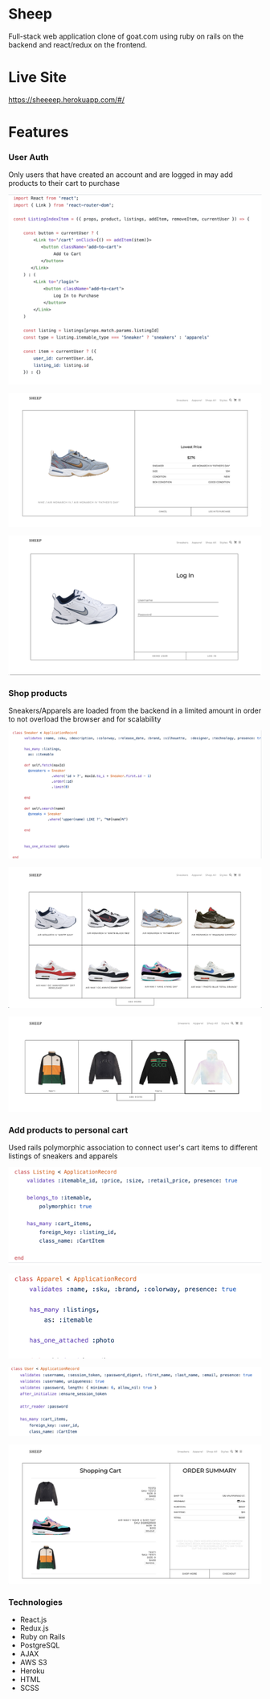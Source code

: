 # Sheep

Full-stack web application clone of goat.com using ruby on rails on the backend and react/redux on the frontend.

# Live Site

https://sheeeep.herokuapp.com/#/

# Features

### User Auth

Only users that have created an account and are logged in may add products to their cart to purchase

![alt text](https://github.com/mckgegis/sheep/blob/master/app/assets/images/auth_code.png)

![alt text](https://github.com/mckgegis/sheep/blob/master/app/assets/images/user_auth.png)

![alt text](https://github.com/mckgegis/sheep/blob/master/app/assets/images/user_auth1.png)


### Shop products

Sneakers/Apparels are loaded from the backend in a limited amount in order to not overload the browser and for scalability

![alt text](https://github.com/mckgegis/sheep/blob/master/app/assets/images/product_code.png)

![alt text](https://github.com/mckgegis/sheep/blob/master/app/assets/images/sneaker_index.png)

![alt text](https://github.com/mckgegis/sheep/blob/master/app/assets/images/apparel_index.png)

### Add products to personal cart

Used rails polymorphic association to connect user's cart items to different listings of sneakers and apparels

![alt text](https://github.com/mckgegis/sheep/blob/master/app/assets/images/listing_code.png)

![alt text](https://github.com/mckgegis/sheep/blob/master/app/assets/images/apparel_code.png)

![alt text](https://github.com/mckgegis/sheep/blob/master/app/assets/images/user_code.png)

![alt text](https://github.com/mckgegis/sheep/blob/master/app/assets/images/cart.png)

### Technologies

* React.js
* Redux.js
* Ruby on Rails
* PostgreSQL
* AJAX
* AWS S3
* Heroku
* HTML
* SCSS


